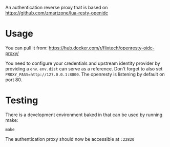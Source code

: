 An authentication reverse proxy that is based on https://github.com/zmartzone/lua-resty-openidc

# Usage
You can pull it from: https://hub.docker.com/r/flixtech/openresty-oidc-proxy/

You need to configure your credentials and upstream identity provider by providing a `env`.
`env.dist` can serve as a reference.
Don't forget to also set `PROXY_PASS=http://127.0.0.1:8000`.
The openresty is listening by default on port 80.

# Testing
There is a development environment baked in that can be used by running make:

    make
    
The authentication proxy should now be accessible at `:22820`
